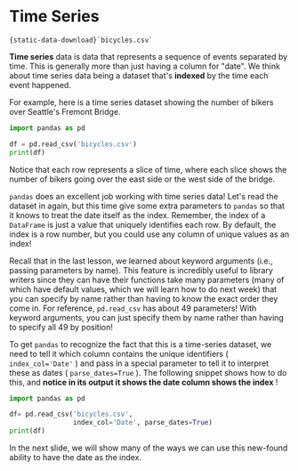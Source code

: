 # Time Series

```{reading-data}
{static-data-download}`bicycles.csv`
```

**Time series** data is data that represents a sequence of events separated by time. This is generally more than just having a column for "date". We think about time series data being a dataset that's **indexed** by the time each event happened.

For example, here is a time series dataset showing the number of bikers over Seattle's Fremont Bridge.

```python
import pandas as pd

df = pd.read_csv('bicycles.csv')
print(df)
```

Notice that each row represents a slice of time, where each slice shows the number of bikers going over the east side or the west side of the bridge.

`pandas` does an excellent job working with time series data! Let's read the dataset in again, but this time give some extra parameters to `pandas` so that it knows to treat the date itself as the index. Remember, the index of a `DataFrame` is just a value that uniquely identifies each row. By default, the index is a row number, but you could use any column of unique values as an index!

Recall that in the last lesson, we learned about keyword arguments (i.e., passing parameters by name). This feature is incredibly useful to library writers since they can have their functions take many parameters (many of which have default values, which we will learn how to do next week) that you can specify by name rather than having to know the exact order they come in. For reference, `pd.read_csv` has about 49 parameters! With keyword arguments, you can just specify them by name rather than having to specify all 49 by position!

To get `pandas` to recognize the fact that this is a time-series dataset, we need to tell it which column contains the unique identifiers ( `index_col='Date'` ) and pass in a special parameter to tell it to interpret these as dates ( `parse_dates=True` ). The following snippet shows how to do this, and **notice in its output it shows the date column shows the index** !

```python
import pandas as pd

df= pd.read_csv('bicycles.csv',
                index_col='Date', parse_dates=True)
print(df)
```

In the next slide, we will show many of the ways we can use this new-found ability to have the date as the index.
